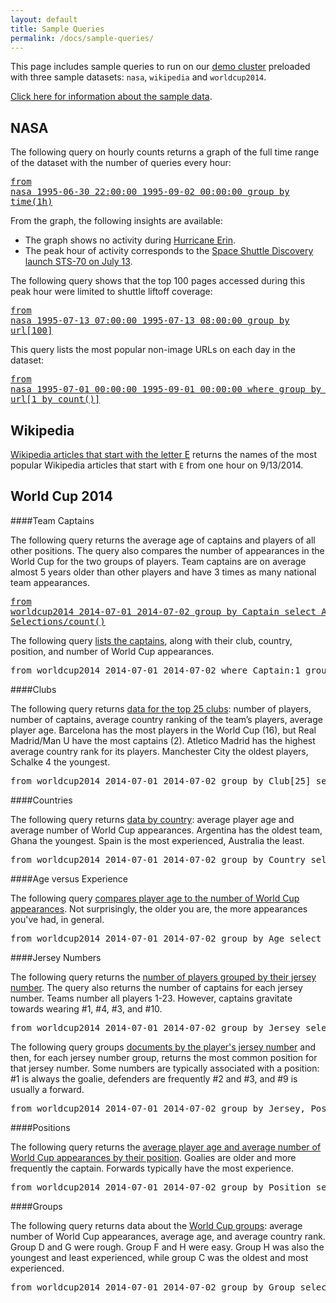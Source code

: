 ```yaml
---
layout: default
title: Sample Queries
permalink: /docs/sample-queries/
---
```

This page includes sample queries to run on our [demo cluster](http://demo.imhotep.works/iql/) preloaded with three sample datasets: `nasa`, `wikipedia` and `worldcup2014`. 

[Click here for information about the sample data](../sample-data/).

## NASA 

The following query on hourly counts returns a graph of the full time range of the dataset with the number of queries every hour:

[<pre>from nasa 1995-06-30 22:00:00 1995-09-02 00:00:00 group by time(1h)</pre>](http://demo.imhotep.works/iql/#q[]=from+nasa+%221995-06-30+22%3A00%3A00%22+%221995-09-02+00%3A00%3A00%22+group+by+time(1h)&view=graph)

From the graph, the following insights are available:

- The graph shows no activity during [Hurricane Erin](http://en.wikipedia.org/wiki/Hurricane_Erin_(1995)).
- The peak hour of activity corresponds to the [Space Shuttle Discovery launch STS-70 on July 13](http://www.nasa.gov/mission_pages/shuttle/shuttlemissions/archives/sts-70.html). 

The following query shows that the top 100 pages accessed during this peak hour were limited to shuttle liftoff coverage:

[<pre>from nasa 1995-07-13 07:00:00 1995-07-13 08:00:00 group by url[100]</pre>](http://demo.imhotep.works/iql/#q[]=from+nasa+%221995-07-13+07%3A00%3A00%22+%221995-07-13+08%3A00%3A00%22+group+by+url[100]&view=table) 

This query lists the most popular non-image URLs on each day in the dataset:

[<pre>from nasa 1995-07-01 00:00:00 1995-09-01 00:00:00 where group by time(1d), url[1 by count()]</pre>](http://demo.imhotep.works/iql/#q[]=from+nasa+%221995-07-01+00%3A00%3A00%22+%221995-09-01+00%3A00%3A00%22+where+url+!%3D~+%22.*gif%22+group+by+time(1d)%2C+url[1+by+count()]&view=table)

## Wikipedia 

[Wikipedia articles that start with the letter E](http://demo.imhotep.works/iql/#q[]=from+wikipedia+%222014-09-13+11%3A00%3A00%22+%222014-09-13+12%3A00%3A00%22+where+title%3D~%22E.*%22+group+by+title[10+by+numRequests]+select+numRequests&view=table&table_sort[0][]=2&table_sort[0][]=desc) returns the names of the most popular Wikipedia articles that start with `E` from one hour on 9/13/2014.

## World Cup 2014

####<a name="captains"></a>Team Captains 

The following query returns the average age of captains and players of all other positions. The query also compares the number of appearances in the World Cup for the two groups of players. Team captains are on average almost 5 years older than other players and have 3 times as many national team appearances.

[<pre>from worldcup2014 2014-07-01 2014-07-02 group by Captain select Age/count(), Selections/count()</pre>](http://demo.imhotep.works/iql/#q[]=from+worldcup2014+2014-07-01+2014-07-02+group+by+Captain+select+Age%2Fcount()%2C+Selections%2Fcount()&view=table)

The following query [lists the captains](http://demo.imhotep.works/iql/#q[]=from+worldcup2014+2014-07-01+2014-07-02+where+Captain%3A1+group+by+Player%2C+Country[]%2C+Club[]%2C+Position[]+select+Selections&view=table&table_sort[0][]=5&table_sort[0][]=desc), along with their club, country, position, and number of World Cup appearances.

<pre>from worldcup2014 2014-07-01 2014-07-02 where Captain:1 group by Player, Country[], Club[], Position[] select Selections</pre>

####<a name="clubs"></a>Clubs

The following query returns [data for the top 25 clubs](http://demo.imhotep.works/iql/#q[]=from+worldcup2014+2014-07-01+2014-07-02+group+by+Club[25]+select+count()%2C+Captain%2C+Rank%2Fcount()%2C+Age%2Fcount()&view=table): number of players, number of captains, average country ranking of the team’s players, average player age. Barcelona has the most players in the World Cup (16), but Real Madrid/Man U have the most captains (2). Atletico Madrid has the highest average country rank for its players. Manchester City the oldest players, Schalke 4 the youngest.

<pre>from worldcup2014 2014-07-01 2014-07-02 group by Club[25] select count(), Captain, Rank/count(), Age/count()</pre>

####<a name="countries"></a>Countries

The following query returns [data by country](http://demo.imhotep.works/iql/#q[]=from+worldcup2014+2014-07-01+2014-07-02+group+by+Country+select+Age%2Fcount()%2C+Selections%2Fcount()&view=table&table_sort[0][]=2&table_sort[0][]=desc): average player age and average number of World Cup appearances. Argentina has the oldest team, Ghana the youngest. Spain is the most experienced, Australia the least.

<pre>from worldcup2014 2014-07-01 2014-07-02 group by Country select Age/count(), Selections/count()</pre>

####<a name="age-experience"></a>Age versus Experience

The following query [compares player age to the number of World Cup appearances](http://demo.imhotep.works/iql/#q[]=from+worldcup2014+2014-07-01+2014-07-02+group+by+Age+select+Selections%2Fcount()&view=pivot&table_sort[0][]=0&table_sort[0][]=asc&pivot_cols[]=Age&pivot_aggregator=Integer+Sum&pivot_renderer=Line+Chart). Not surprisingly, the older you are, the more appearances you've had, in general.

<pre>from worldcup2014 2014-07-01 2014-07-02 group by Age select Selections/count()</pre>

####<a name="jersey"></a>Jersey Numbers

The following query returns the [number of players grouped by their jersey number](http://demo.imhotep.works/iql/#q[]=from+worldcup2014+2014-07-01+2014-07-02+group+by+Jersey+select+count()%2C+Captain&view=table&table_sort[0][]=2&table_sort[0][]=desc). The query also returns the number of captains for each jersey number. Teams number all players 1-23. However, captains gravitate towards wearing #1, #4, #3, and #10.

<pre>from worldcup2014 2014-07-01 2014-07-02 group by Jersey select count(), Captain</pre>

The following query groups [documents by the player's jersey number](http://demo.imhotep.works/iql/#q[]=from+worldcup2014+2014-07-01+2014-07-02+group+by+Jersey%2C+Position[1]&view=table&table_sort[0][]=1&table_sort[0][]=asc) and then, for each jersey number group, returns the most common position for that jersey number. Some numbers are typically associated with a position: #1 is always the goalie, defenders are frequently #2 and #3, and #9 is usually a forward.

<pre>from worldcup2014 2014-07-01 2014-07-02 group by Jersey, Position[1]</pre>

####<a name="positions"></a>Positions

The following query returns the [average player age and average number of World Cup appearances by their position](http://demo.imhotep.works/iql/#q[]=from+worldcup2014+2014-07-01+2014-07-02+group+by+Position[4]+select+count()%2C+100*Captain%2Fcount()%2C+Age%2Fcount()%2C+Selections%2Fcount()&view=table&table_sort[0][]=2&table_sort[0][]=asc). Goalies are older and more frequently the captain. Forwards typically have the most experience.

<pre>from worldcup2014 2014-07-01 2014-07-02 group by Position select count(),100*Captain/count(), Age/count(), Selections/count()</pre>

####<a name="groups"></a>Groups

The following query returns data about the [World Cup groups](http://demo.imhotep.works/iql/#q[]=from+worldcup2014+2014-07-01+2014-07-02+group+by+Group+select+Selections%2Fcount()%2C+Age%2Fcount()%2C+Rank%2Fcount()&view=table&table_sort[0][]=3&table_sort[0][]=desc): average number of World Cup appearances, average age, and average country rank. Group D and G were rough. Group F and H were easy. Group H was also the youngest and least experienced, while group C was the oldest and most experienced.

<pre>from worldcup2014 2014-07-01 2014-07-02 group by Group select Selections/count(), Age/count(), Rank/count()</pre>
